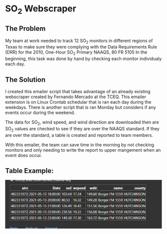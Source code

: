 # SO<sub>2</sub> Webscraper
## The Problem
My team at work needed to track 12 SO<sub>2</sub> monitors in different regions of Texas to make sure they were complying with the Data Requirements Rule (DRR) for the 2010, One-Hour SO<sub>2</sub> Primary NAAQS, 80 FR 5105
In the beginning, this task was done by hand by checking each monitor individualy each day. 

## The Solution
I created this emailer script that takes advantage of an already existing webscraper created by Fernando Mercado at the TCEQ. This emailer extension is on Linux Crontab schedular that is ran each day during the weekdays. There is another script that is ran Monday but considers if any events occur during the weekend.

The data for SO<sub>2</sub>, wind speed, and wind direction are downloaded then are SO<sub>2</sub> values are checked to see if they are over the NAAQS standard. If they are over the standard, a table is created and reported to team members. 

With this emailer, the team can save time in the morning by not checking monitors and only needing to write the report to upper mangement when an event does occur.

## Table Example: 
![alt text][logo]

[logo]: https://github.com/robert0901/Web_scrapping-/blob/main/so2_emailer/tableExample1.png "Table"
